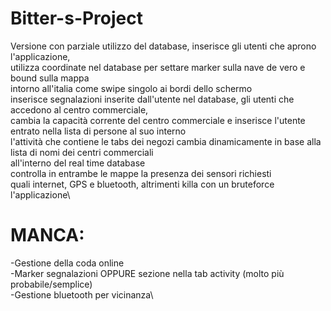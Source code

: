 # Bitter-s-Project
Versione con parziale utilizzo del database, inserisce gli utenti che aprono l'applicazione, \
utilizza coordinate nel database per settare marker sulla nave de vero e bound sulla mappa \
intorno all'italia come swipe singolo ai bordi dello schermo\
inserisce segnalazioni inserite dall'utente nel database, gli utenti che accedono al centro commerciale,\
cambia la capacità corrente del centro commerciale e inserisce l'utente entrato nella lista di persone al suo interno\
l'attività che contiene le tabs dei negozi cambia dinamicamente in base alla lista di nomi dei centri commerciali\
all'interno del real time database\
controlla in entrambe le mappe la presenza dei sensori richiesti\
quali internet, GPS e bluetooth, altrimenti killa con un bruteforce l'applicazione\
 
# MANCA:
-Gestione della coda online\
-Marker segnalazioni OPPURE sezione nella tab activity (molto più probabile/semplice)\
-Gestione bluetooth per vicinanza\
